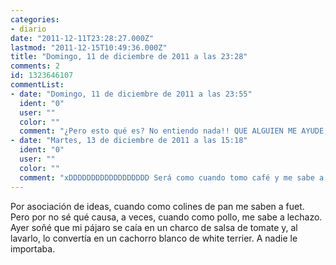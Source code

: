 ```yaml
---
categories:
- diario
date: "2011-12-11T23:28:27.000Z"
lastmod: "2011-12-15T10:49:36.000Z"
title: "Domingo, 11 de diciembre de 2011 a las 23:28"
comments: 2
id: 1323646107
commentList:
- date: "Domingo, 11 de diciembre de 2011 a las 23:55"
  ident: "0"
  user: ""
  color: ""
  comment: "¿Pero esto qué es? No entiendo nada!! QUE ALGUIEN ME AYUDE,ESTOY PARANOICAASASDSDDD"
- date: "Martes, 13 de diciembre de 2011 a las 15:18"
  ident: "0"
  user: ""
  color: ""
  comment: "xDDDDDDDDDDDDDDDDDD Será como cuando tomo café y me sabe a café...   \n  \n... oh, wait o___O"
---
```


Por asociación de ideas, cuando como colines de pan me saben a fuet. Pero por no sé qué causa, a veces, cuando como pollo, me sabe a lechazo. Ayer soñé que mi pájaro se caía en un charco de salsa de tomate y, al lavarlo, lo convertía en un cachorro blanco de white terrier. A nadie le importaba.